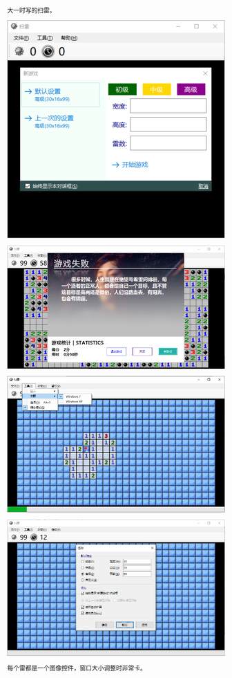 大一时写的扫雷。



![image-20200718154027788](readme.assets/image-20200718154027788.png)

![image-20200718154150619](readme.assets/image-20200718154150619.png)

![image-20200718154555271](readme.assets/image-20200718154555271.png)

![image-20200718154812291](readme.assets/image-20200718154812291.png)



每个雷都是一个图像控件，窗口大小调整时非常卡。